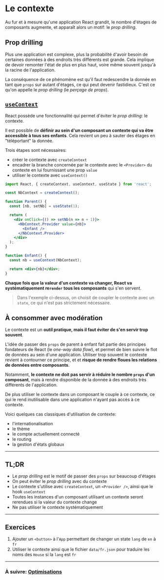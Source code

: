 # Le contexte

Au fur et à mesure qu'une application React grandit, le nombre d'étages de composants augmente, et apparaît alors un motif: le *prop drilling*.

## Prop drilling

Plus une application est complexe, plus la probabilité d'avoir besoin de certaines données à des endroits très différents est grande. Cela implique de devoir remonter l'état de plus en plus haut, voire même souvent jusqu'à la racine de l'application.

La conséquence de ce phénomène est qu'il faut redescendre la donnée en tant que `props` sur autant d'étages, ce qui peut devenir fastidieux. C'est ce qu'on appelle le *prop drilling* (le *perçage de props*).

## [`useContext`](https://fr.reactjs.org/docs/hooks-reference.html#usecontext)

React possède une fonctionnalité qui permet d'éviter le *prop drilling*: le contexte.

Il est possible de **définir au sein d'un composant un contexte qui va être accessible à tous ses enfants**. Cela revient un peu à sauter des étages en "téléportant" la donnée.

Trois étapes sont nécessaires:
- créer le contexte avec `createContext`
- encadrer la branche concernée par le contexte avec le `<Provider>` du contexte en lui fournissant une prop `value`
- utiliser le contexte avec `useContext()`

```jsx
import React, { createContext, useContext, useState } from 'react';

const NbContext = createContext();

function Parent() {
  const [nb, setNb] = useState(1);

  return (
    <div onClick={() => setNb(n => n + 1)}>
      <NbContext.Provider value={nb}>
        <Enfant />
      </NbContext.Provider>
    </div>
  );
}

function Enfant() {
  const nb = useContext(NbContext);

  return <div>{nb}</div>;
}
```

**Chaque fois que la valeur d'un contexte va changer, React va systématiquement re`render` tous les composants** qui s'en servent.

> Dans l'exemple ci-dessus, on choisit de coupler le contexte avec un `state`, ce qui n'est pas strictement nécessaire.

## À consommer avec modération

Le contexte est un **outil pratique, mais il faut éviter de s'en servir trop souvent**.

L'idée de passer des `props` de parent à enfant fait partie des principes fondateurs de React (le *one-way data flow*), et permet de bien suivre le flot de données au sein d'une application. Utiliser trop souvent le contexte revient à contourner ce principe, et et **risque de rendre floues les relations de données entre composants**.

Notamment, **le contexte ne doit pas servir à réduire le nombre `props` d'un composant**, mais à rendre disponible de la donnée à des endroits très différents de l'application.

De plus utiliser le contexte dans un composant le couple à ce contexte, ce qui le rend inutilisable dans une application n'ayant pas accès à ce contexte.

Voici quelques cas classiques d'utilisation de contexte:
- l'internationalisation
- le thème
- le compte actuellement connecté
- le routing
- la gestion d'états globaux

---

## TL;DR

- Le *prop drilling* est le motif de passer des `props` sur beaucoup d'étages
- On peut éviter le *prop drilling* avec du contexte
- Le contexte s'utilise avec `createContext`, un `<Provider />`, ainsi que le hook `useContext`
- Toutes les instances d'un composant utilisant un contexte seront rerendues si la valeur du contexte change
- Ne pas utiliser le contexte systématiquement

---

## Exercices

1. Ajouter un `<button>` à l'`App` permettant de changer un state `lang` de `en` à `fr`
2. Utiliser le contexte ainsi que le fichier `data/fr.json` pour traduire les noms des `House` si la `lang` est `fr`

---

### À suivre: [Optimisations](./3_optimizations.md)
